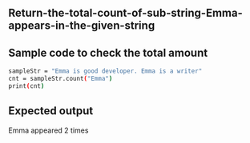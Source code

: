 ## Return-the-total-count-of-sub-string-Emma-appears-in-the-given-string
## Sample code to check the total amount
```sh
sampleStr = "Emma is good developer. Emma is a writer"
cnt = sampleStr.count("Emma")
print(cnt)
```
## Expected output
Emma appeared 2 times
